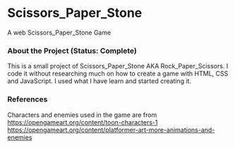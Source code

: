 # Scissors_Paper_Stone
A web Scissors_Paper_Stone Game

### About the Project (Status: Complete)
This is a small project of Scissors_Paper_Stone AKA Rock_Paper_Scissors. I code it without researching much on how to create a game with HTML, CSS and JavaScript. I used what I have learn and started creating it. 


### References
Characters and enemies used in the game are from
https://opengameart.org/content/toon-characters-1
https://opengameart.org/content/platformer-art-more-animations-and-enemies
